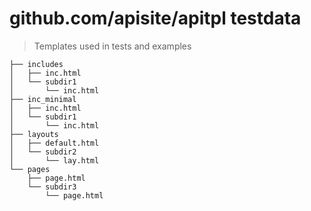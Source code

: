 # github.com/apisite/apitpl testdata
> Templates used in tests and examples

```
├── includes
│   ├── inc.html
│   └── subdir1
│       └── inc.html
├── inc_minimal
│   ├── inc.html
│   └── subdir1
│       └── inc.html
├── layouts
│   ├── default.html
│   └── subdir2
│       └── lay.html
└── pages
    ├── page.html
    └── subdir3
        └── page.html
```
